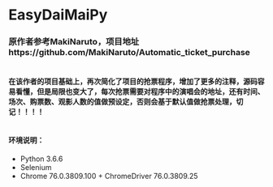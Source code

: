 # EasyDaiMaiPy

### 原作者参考MakiNaruto，项目地址https://github.com/MakiNaruto/Automatic_ticket_purchase
#### </br>在该作者的项目基础上，再次简化了项目的抢票程序，增加了更多的注释，源码容易看懂，但是局限也变大了，每次抢票需要对程序中的演唱会的地址，还有时间、场次、购票数、观影人数的值做预设定，否则会基于默认值做抢票处理，切记！！！！

#### </br>环境说明：
- Python 3.6.6
- Selenium
- Chrome 76.0.3809.100 + ChromeDriver 76.0.3809.25
